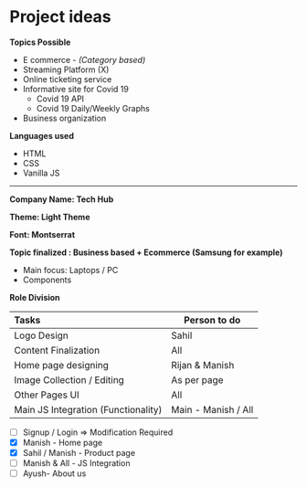 # Project ideas

**Topics Possible**

- E commerce - *(Category based)*
- Streaming Platform (X)
- Online ticketing service
- Informative site for Covid 19 
  - Covid 19 API
  - Covid 19 Daily/Weekly Graphs
- Business organization

**Languages used**

- HTML
- CSS
- Vanilla JS

------

**Company Name: Tech Hub**

**Theme: Light Theme**

**Font: Montserrat**

**Topic finalized : Business based + Ecommerce (Samsung for example)**

- Main focus: Laptops / PC
- Components

**Role Division**

| Tasks                               | Person to do        |
| :---------------------------------- | ------------------- |
| Logo Design                         | Sahil               |
| Content Finalization                | All                 |
| Home page designing                 | Rijan & Manish      |
| Image Collection / Editing          | As per page         |
| Other Pages UI                      | All                 |
| Main JS Integration (Functionality) | Main - Manish / All |

- [ ] Signup / Login => Modification Required
- [x] Manish - Home page
- [x] Sahil / Manish - Product page
- [ ] Manish & All - JS Integration
- [ ] Ayush- About us
